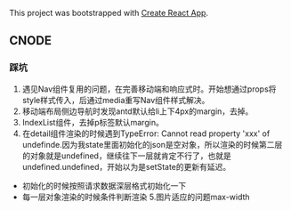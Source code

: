 This project was bootstrapped with [Create React App](https://github.com/facebook/create-react-app).


## CNODE

### 踩坑
1. 遇见Nav组件复用的问题，在完善移动端和响应式时。开始想通过props将style样式传入，后通过media重写Nav组件样式解决。
2. 移动端布局侧边导航时发现antd默认给li上下4px的margin，去掉。
3. IndexList组件，去掉p标签默认margin。
4. 在detail组件渲染的时候遇到TypeError: Cannot read property 'xxx' of undefinde.因为我state里面初始化的json是空对象，所以渲染的时候第二层的对象就是undefined，继续往下一层就肯定不行了，也就是undefined.undefined，开始以为是setState的更新有延迟。
  - 初始化的时候按照请求数据深层格式初始化一下
  - 每一层对象渲染的时候条件判断渲染
5.图片适应的问题max-width


